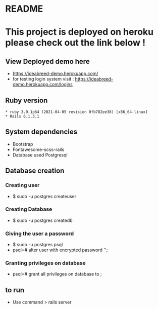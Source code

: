 # README

# This project is deployed on heroku please check out the link below !


## View Deployed demo here
   * https://ideabreed-demo.herokuapp.com/
   * for testing login system visit : https://ideabreed-demo.herokuapp.com/logins
   


## Ruby version
    * ruby 3.0.1p64 (2021-04-05 revision 0fb782ee38) [x86_64-linux]
    * Rails 6.1.3.1
## System dependencies
   * Bootstrap
   * Fontawesome-scss-rails
   * Database used Postgresql

## Database creation
   ### Creating user
   * $ sudo -u postgres createuser <username>
   
   ### Creating Database
   * $ sudo -u postgres createdb <dbname>
   
   ### Giving the user a password
   * $ sudo -u postgres psql   
   * psql=# alter user <username> with encrypted password '<password>';
   
   ### Granting privileges on database
   * psql=# grant all privileges on database <dbname> to <username> ;


## to run 
   * Use command > rails server




